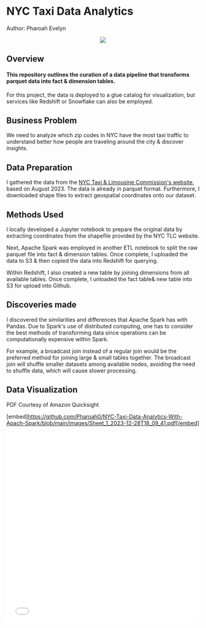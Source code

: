 # NYC Taxi Data Analytics

Author: Pharoah Evelyn

<p align="center">
    <img src="https://github.com/Pharoah0/NYC-Taxi-Data-Analytics-With-Apach-Spark/blob/main/images/NYC_Taxi.png" />
</p>

## Overview

#### This repository outlines the curation of a data pipeline that transforms parquet data into fact & dimension tables.

For this project, the data is deployed to a glue catalog for visualization, but services like Redshift or Snowflake can also be employed.

## Business Problem

We need to analyze which zip codes in NYC have the most taxi traffic to understand better how people are traveling around the city & discover insights.

## Data Preparation

I gathered the data from the [NYC Taxi & Limousine Commission's website](https://www.nyc.gov/site/tlc/about/tlc-trip-record-data.page), based on August 2023. The data is already in parquet format.
Furthermore, I downloaded shape files to extract geospatial coordinates onto our dataset.

## Methods Used

I locally developed a Jupyter notebook to prepare the original data by extracting coordinates from the shapefile provided by the NYC TLC website.

Next, Apache Spark was employed in another ETL notebook to split the raw parquet file into fact & dimension tables.
Once complete, I uploaded the data to S3 & then copied the data into Redshift for querying.

Within Redshift, I also created a new table by joining dimensions from all available tables. Once complete, I unloaded the fact table& new table into S3 for upload into Github.

## Discoveries made

I discovered the similarities and differences that Apache Spark has with Pandas. Due to Spark's use of distributed computing, one has to consider the best methods of transforming data since operations can be computationally expensive within Spark.

For example, a broadcast join instead of a regular join would be the preferred method for joining large & small tables together. The broadcast join will shuffle smaller datasets among available nodes, avoiding the need to shuffle data, which will cause slower processing.

## Data Visualization

PDF Courtesy of Amazon Quicksight

[embed]https://github.com/Pharoah0/NYC-Taxi-Data-Analytics-With-Apach-Spark/blob/main/images/Sheet_1_2023-12-28T18_09_41.pdf[/embed]

<iframe src="images/Sheet_1_2023-12-28T18_09_41.pdf" width="100%" height="500" frameborder="0" />

## Ways to improve this project

We could improve this project by web-scraping the NYC TLC website, gathering data from each month from every year, and creating a massive analysis of all historical data available.

One could also employ this architecture within the cloud 100%:

Example 1:
Deploy in AWS by utilizing a Spark environment with the use of Amazon EMR and having the ability to transfer the files via EMRFS.

<p align="center">
    <img src="https://github.com/Pharoah0/NYC-Taxi-Data-Analytics-With-Apach-Spark/blob/main/images/NYC_Taxi_Cloud_V1.png" />
</p>

Example 2:
Alternatively, we could use a Glue Notebook in the place of an EMR - with the use of automatic triggers with an additional Lambda function. Though, we'd need different schemas for each table so the Glue Crawler can read each schema properly.

<p align="center">
    <img src="https://github.com/Pharoah0/NYC-Taxi-Data-Analytics-With-Apach-Spark/blob/main/images/NYC_Taxi_Cloud_V2.png" />
</p>
